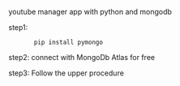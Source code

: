   
 youtube manager app with python and mongodb

step1:                

           pip install pymongo 

step2:   connect with MongoDb Atlas for free 

step3:   Follow the upper procedure 
